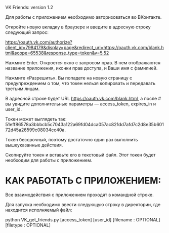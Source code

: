 VK Friends: version 1.2

Для работы с приложением необходимо авторизоваться во ВКонтакте.

Откройте новую вкладку в браузере и введите в адресную строку следующий запрос:

https://oauth.vk.com/authorize?client_id=7984179&display=page&redirect_uri=https://oauth.vk.com/blank.html&scope=65538&response_type=token&v=5.52

Нажмите Enter. Откроется окно с запросом прав. В нем отображаются название приложения, иконки прав доступа, и Ваши имя с фамилией.

Нажмите «Разрешить». Вы попадете на новую страницу с предупреждением о том, что токен нельзя копировать и передавать третьим лицам.
 
В адресной строке будет URL https://oauth.vk.com/blank.html, а после # вы увидите дополнительные параметры — access_token, expires_in и user_id.

Токен может выглядеть так: 51eff86578a3bbbcb5c7043a122a69fd04dca057ac821dd7afd7c2d8e35b60172d45a26599c08034cc40a.

Токен бессрочный, поэтому достаточно один раз выполнить вышеуказанные действия.

Скопируйте токен и вставьте его в текстовый файл. Этот токен будет необходим для работы с приложением.



# КАК РАБОТАТЬ С ПРИЛОЖЕНИЕМ:

Все взаимодействия с приложением проходят в командной строке. 

Для запуска необходимо ввести следующую строку в директории, где находится исполняемый файл:

python VK_get_friends.py [access_token] [user_id] [filename : OPTIONAL] [filetype : OPTIONAL]
